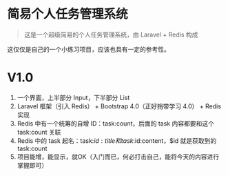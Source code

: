 # 简易个人任务管理系统

> 这是一个超级简易的个人任务管理系统，由 Laravel + Redis 构成

这仅仅是自己的一个小练习项目，应该也具有一定的参考性。

# V1.0

1. 一个界面，上半部分 Input，下半部分 List
2. Laravel 框架（引入 Redis） + Bootstrap 4.0（正好捎带学习 4.0） + Redis 实现
3. Redis 中有一个统筹的自增 ID：task:count，后面的 task 内容都要和这个 task:count 关联
4. Redis 中的 task 起名：task:$id:title 和 task:$id:content，$id 就是获取到的 task:count
5. 项目能增，能显示，就OK（入门而已，何必打击自己，能将今天的内容进行掌握即可）
